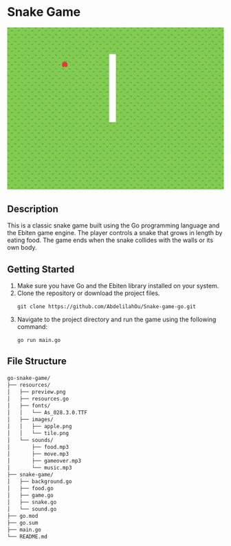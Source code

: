 # Snake Game

![Preview of the Snake Game](/resources/preview.png)

## Description

This is a classic snake game built using the Go programming language and the Ebiten game engine. The player controls a snake that grows in length by eating food. The game ends when the snake collides with the walls or its own body.

## Getting Started

1. Make sure you have Go and the Ebiten library installed on your system.
2. Clone the repository or download the project files.
   ```
   git clone https://github.com/AbdelilahOu/Snake-game-go.git
   ```
3. Navigate to the project directory and run the game using the following command:
   ```
   go run main.go
   ```

## File Structure

```
go-snake-game/
├── resources/
│   ├── preview.png
│   ├── resources.go
│   ├── fonts/
│   │   └── As_028.3.0.TTF
│   ├── images/
│   │   ├── apple.png
│   │   └── tile.png
│   └── sounds/
│       ├── food.mp3
│       ├── move.mp3
│       ├── gameover.mp3
│       └── music.mp3
├── snake-game/
│   ├── background.go
│   ├── food.go
│   ├── game.go
│   ├── snake.go
│   └── sound.go
├── go.mod
├── go.sum
├── main.go
└── README.md
```
